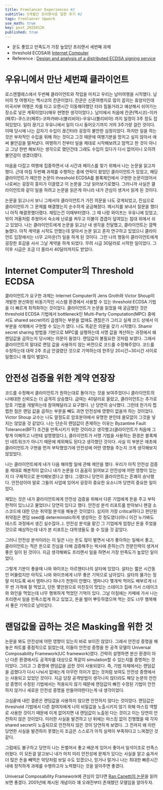 ```yaml
---
title: Freelancer Experiences #2
subtitle: 5개월간 프리랜서로 일한 후기 #2
tags: Freelancer Upwork
use_math: true
key: post_20250126
published: true
---
```


* 운도 좋았고 만족도가 가장 높았던 프리랜서 세번째 과제
* threshold ECDSA와 [Internet Computer](https://internetcomputer.org/)
* Reference : [Design and analysis of a distributed ECDSA signing service](https://eprint.iacr.org/2022/506)

# 우유니에서 만난 세번째 클라이언트
로스앤잴레스에서 두번째 클라이언트와 작업을 마치고 우리는 남미여행을 시작했다. 남미의 첫 여행지는 멕시코의 칸쿤이었다. 칸쿤은 신혼여행지로 많이 꼽히는 휴양지인데 미국서부 여행은 차를 타고 오랜시간 이동해야했던 터라 힘들거라고 예상해서 쉬어가는 장소로 넣은 계획이었다(매우 현명한 생각이었다.). 남미에서 처음에 칸쿤(멕시코)-이카(페루)-쿠스코(페루)-코파카바나(볼리비아)-우유니(볼리비아) 까지 일정이 3주 정도 잡혀있었다. 일이 끊기고 우유니에서 일이 다시 들어오기까지 거의 3주가량 걸린 것이다. 이때 당시에 나는 갑자기 수입이 끊긴터라 굉장히 불안한 심정이었다. 하지만 일을 하는 것은 부차적인 수입을 위해 하는 것이고 그것 때문에 여행기분을 망치고 싶지 않아서 애써 불안감을 떨쳐냈다. 여행하기 전부터 일을 제대로 시작해보려고 맘먹고 한 것이 아니고 그냥 한번 해보자는 생각으로 했던건데 그래도 수입이 있다가 다시 없어지니 오히려 불안감이 생겼더랬다.

마음을 다잡고 여행에 집중하면서 내 시간과 페이스를 찾기 위해서 나는 논문을 읽고자했다. 근데 마침 두번째 과제를 수행하는 중에 연락이 왔었던 클라이언트가 있었고, 해당 클라이언트가 제안한 논문이 threshold ECDSA를 블록체인에서 구현한 논문이었어서 나로써는 굉장히 흥미가 이끌렸고 이 논문을 그냥 읽어보기로했다. 그러니까 사실은 클라이언트와 같이 일을 하려고 논문을 읽은게 아니라 내가 관심이 생겨서 읽게 된 것이다.

논문을 읽고나서 보니 그제서야 클라이언트가 가진 의문을 나도 갖게되었고, 진심으로 클라이언트가 그 문제를 해결했는지 순수하게 궁금해졌다. 메시지를 보내서 질문을 했더니 아직 해결못했더랬다. 재밌는건 이때부터였다. 그 때 나랑 와이프는 우유니에 있었고, 밖이 겨울처럼 추웠어서 숙소에 난로를 켜두고 이불이 겹겹이 덮여있는 침대 위에서 쉬고 있었다. 나는 클라이언트에게 논문을 읽고난 내 생각을 전달했고, 클라이언트는 깜짝 놀랬다. 아직 계약을 시작도 안했는데 알아서 논문 읽고 혼자 연구하고 있었으니 클라이언트 입장에서는 너무 고마운(?) 일을 하게 된 것이다. 그런 나의 행동이 클라이언트에게 굉장한 호감을 사서 그날 계약을 하게 되었다. 무려 시급 30달러로 시작한 일이었다. 그 이후 시급은 조금 더 올라서 40달러까지도 받았다.

# Internet Computer의 Threshold ECDSA
클라이언트가 요구한 과제는 Internet Computer의 Jens Groth와 Victor Shoup이 개발한 분산화된 비동기적인 시스템 환경에서 사용할 수 있는 threshold ECDSA 기법을 더 빠르게 최적화하는 것이었다. 클라이언트가 논문을 읽었을 때 궁금했던 것은 threshold ECDSA 기법에서 bottleneck인 Multi-Party Computation(MPC) 중에서도 shared secret끼리 곱셈하는 부분을 없애도 괜찮은가 그리고 실제 코드 상에서 이 부분을 삭제해서 구현할 수 있는가 였다. 나도 똑같은 의문을 갖기 시작했다. Shamir secret sharing 방법을 기반으로 MPC를 실행하는데 서명 값을 계산하는 과정에서 왜 랜덤값을 곱하는지 당시에는 의문이 들었다. 랜덤값이 불필요한 것처럼 보였다. 그래서 클라이언트의 말대로 랜덤 값을 사용하지 않는 버전으로 코드를 수정해주었다. 코드를 수정하는데 대략 2주 조금 안걸렸던 것으로 기억하는데 한주당 20시간~30시간 사이로 일했으니 꽤 많이 벌었다.

# 안전성 검증을 위한 계약 연장장
코드를 수정해서 클라이언트가 원하는대로 돌아가는 것을 보여주었더니 클라이언트의 나에대한 신뢰도는 더 급격히 상승했다. 급여는 40달러로 올랐고, 클라이언트는 추가로 암호 기법을 개발하는데 참여해달라고 요구했다. 난 당연히 승낙했다. 그런데 한가지 찝찝한 점은 랜덤 값을 곱하는 부분을 빼도 과연 안전성에 영향이 없을까 하는 것이었다. Victor Shoup 교수는 나도 알정도로 암호분야에서 유명한 분인데 쓸모없이 그것을 넣지는 않았을 것 같았다. 나는 단순히 랜덤값이 존재하는 이유는 Byzantine Fault Tolerance(BFT) 조건을 만족시키기 위한 것이라고 생각했고(클라이언트가 처음에 그렇게 이해하고 나한테 설명했었다.), 클라이언트가 서명 기법을 사용하는 환경은 블록체인 네트워크가 아니기 때문에 제외해도 된다고 생각했던 것이다. 사실 이 부분은 애초에 클라이언트가 구현을 먼저 부탁했었기에 안전성에 어떤 영향을 주는지 크게 생각해보지 않았었다.

나는 클라이언트에게 내가 다음 해야할 일에 관해 제안을 했다. 우리가 아직 안전성 검증을 제대로 해본적이 없으니 내가 논문을 더 꼼꼼히 읽어보고 안전성에 어떤 영향이 있는지 더 구체적으로 분석해보겠다고 했다. 그랬더니 당연히 클라이언트는 흔쾌히 승낙했다. 안전성이야 말로 그들의 사업에 있어서 굉장히 중요한 요소니까 당연히 중요한 일이었다.

재밌는 것은 내가 클라이언트에게 안전성 검증을 위해서 다른 기업에게 돈을 주고 부탁한적이 있느냐고 물었더니 당연히 있다고 했다. 안전성 분석 리포트를 받아보니 왠걸 소스코드에 대한 단순 취약점 분석을 해놓은 것이었다. 심지어 가장 critical하다고 판단된 취약점은 랜덤 seed를 deterministic하게 생성하는 것 정도였다(아니 이건 누가봐도 테스트 과정에서 생긴 실수잖아..). 안전성 분석을 맡긴 그 기업에게 엄청난 돈을 주었을 것으로 예상하는데 내가 본 리포트는 대학생들도 쓸 수 있을 것 같았다.

그러니 안전성 분석이라는 이 일은 나는 돈도 많이 벌면서 내가 좋아하는 일해서 좋고, 클라이언트는 적은 돈으로 진심을 다해 검증해주는 박사에 준하는(?) 전문인력이 생겨서 좋은 일이 된 것이다. 지금 생각해봐도 프리랜서 일을 하면서 가장 만족도가 높았던 일이었다.

그렇게 기분이 좋을때 나와 와이프는 아르헨티나의 살타에 있었다. 살타는 짧은 시간동안 머물렀지만 아직도 나와 와이프에게 너무 좋은 기억으로 남아있다. 살타의 물가는 정말 미치도록 싸서 엠파나다 하나가 천원이 안했다. 엠파나다 몇개씩 먹어도 배부르게 너무 싼 가격에 잘 먹었고, 단돈 몇만원으로 미친듯이 맛있는 스테이크 집에 가서 스테이크와 와인을 먹었는데 너무 행복하게 먹었던 기억이 있다. 그날 아침에는 카페에 가서 나는 프리랜서 일을 만족스럽게 하고 있었고, 돈을 벌어 뿌듯하였으며 먹는 것도 너무 행복해서 좋은 기억으로 남아있다.

# 랜덤값을 곱하는 것은 Masking을 위한 것
논문을 봐도 안전성에 어떤 영향이 있는지 바로 보이진 않았다. 그래서 안전성 증명을 해놓은 파트를 중점적으로 읽었는데, 이들이 안전성 증명을 한 공격 모델이 Universal Composability Framework(UC framework)였다. 간략히 설명하면 분산 환경이 아닌 다른 환경에서도 공격자를 대상으로 똑같이 simulation할 수 있는지를 증명하는 것이었다. 그리고 그 증명에 랜덤값을 곱한 것이 사용되었다. 즉, 기법 자체에서는 랜덤값을 곱했다가 다시 나눠서 없애는게 아무런 의미가 없는 것처럼 보여도 안전성 증명에서는 사용되고 있었던 것이다. 지금 당장 공격방법이 생각나지 않더라도 해당 논문의 안전성 증명이 수정된 기법에서는 적용되지 않기 때문에 랜덤값이 빠진 수정된 기법이 안전하지 않거나 새로운 안전성 증명을 만들어야한다는게 내 생각이었다.

고심끝에 내린 결론은 랜덤값을 사용하지 않으면 안전하지 않다는 것이었다. 랜덤값은 threshold 기법에서 다른 참여자에게 나의 비밀값을 노출시키지 않기 위해 마스킹 역할로 사용한 것이기 때문에 이게 없어지면 내 랜덤값이 노출된 다는 것이고 이는 당연히 안전하지 않은 것이었다. 이러한 사실을 발견하고 난 뒤에는 마스킹 없이 진행했을 때 각자 shared secret이 노출되므로 안전하지 않은 것이 당연하게 보였다. 그 전까지 왜 이런 당연한 사실을 발견하지 못했는지 조금은 스스로가 아직 실력이 부족하다고 느껴졌던 것 같다.

그럼에도 불구하고 당연히 나는 돈벌어서 좋고 배운게 있어서 좋아서 일석이조로 만족스러웠다. 이 모든걸 알고보니 내가 마치 미리 안전성에 문제가 있다는 사실을 알고 숨겨서 더 많은 돈을 빼먹은 악당처럼 보일 수도 있겠으나, 믿거나 말거나 나는 최대한 빠른시간내에 정직하게 과제를 수행하고자 노력했다는 것을 알아주면 좋겠다.

Universal Composability Framework에 관심이 있다면 [Ran Canetti의 논문](https://eprint.iacr.org/2000/067)을 읽어보면 좋겠다. 2001년에 제시된 개념이라 꽤 오래전부터 존재했던 모델임을 알아두자.